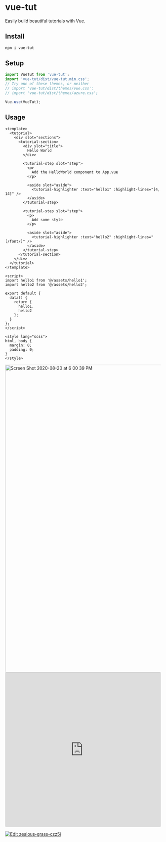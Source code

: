 # vue-tut

Easily build beautiful tutorials with Vue.

## Install

```bash
npm i vue-tut
```

## Setup

```js
import VueTut from 'vue-tut';
import 'vue-tut/dist/vue-tut.min.css';
// Try one of these themes, or neither
// import 'vue-tut/dist/themes/vue.css';
// import 'vue-tut/dist/themes/azure.css';

Vue.use(VueTut);
```

## Usage

```vue
<template>
  <tutorial>
    <div slot="sections">
      <tutorial-section>
        <div slot="title">
          Hello World
        </div>

        <tutorial-step slot="step">
          <p>
            Add the HelloWorld component to App.vue
          </p>

          <aside slot="aside">
            <tutorial-highlighter :text="hello1" :highlight-lines="[4, 14]" />
          </aside>
        </tutorial-step>

        <tutorial-step slot="step">
          <p>
            Add some style
          </p>

          <aside slot="aside">
            <tutorial-highlighter :text="hello2" :highlight-lines="[/font/]" />
          </aside>
        </tutorial-step>
      </tutorial-section>
    </div>
  </tutorial>
</template>

<script>
import hello1 from '@/assets/hello1';
import hello2 from '@/assets/hello2';

export default {
  data() {
    return {
      hello1,
      hello2
    };
  }
};
</script>

<style lang="scss">
html, body {
  margin: 0;
  padding: 0;
}
</style>
```


<img width="995" alt="Screen Shot 2020-08-20 at 6 00 39 PM" src="https://user-images.githubusercontent.com/611996/90834109-12581b00-e30f-11ea-91b2-e46a6f7d3b65.png">

<iframe src="https://codesandbox.io/embed/zealous-grass-czz5i?fontsize=14&hidenavigation=1&theme=light&view=preview"
     style="width:100%; height:500px; border:0; border-radius: 4px; overflow:hidden;"
     title="zealous-grass-czz5i"
     allow="accelerometer; ambient-light-sensor; camera; encrypted-media; geolocation; gyroscope; hid; microphone; midi; payment; usb; vr; xr-spatial-tracking"
     sandbox="allow-forms allow-modals allow-popups allow-presentation allow-same-origin allow-scripts"
   ></iframe>
   
   [![Edit zealous-grass-czz5i](https://codesandbox.io/static/img/play-codesandbox.svg)](https://codesandbox.io/s/zealous-grass-czz5i?fontsize=14&hidenavigation=1&theme=dark)
